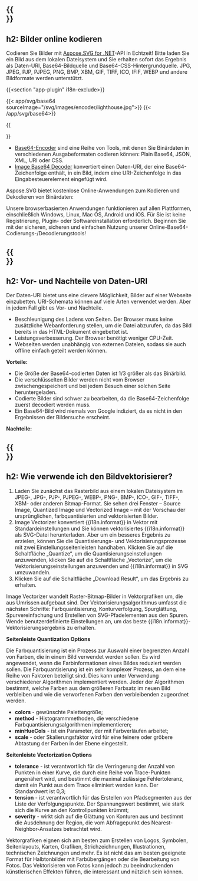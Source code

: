 ﻿---
translation: true
deploy: false
---

{{<section encode-plugin>}}
---
h2: Bilder online kodieren
---

Codieren Sie Bilder mit [Aspose.SVG for .NET](https://products.aspose.com/svg/{{lang.url-fragment}}net/)-API in Echtzeit! Bitte laden Sie ein Bild aus dem lokalen Dateisystem und Sie erhalten sofort das Ergebnis als Daten-URI, Base64-Bildquelle und Base64-CSS-Hintergrundquelle. JPG, JPEG, PJP, PJPEG, PNG, BMP, XBM, GIF, TIFF, ICO, IFIF, WEBP und andere Bildformate werden unterstützt.

{{<section "app-plugin" i18n-exclude>}}

{{< app/svg/base64 sourceImage="/svg/images/encoder/lighthouse.jpg">}}
{{< /app/svg/base64>}} 

{{<section encode-online>}}

 - [Base64-Encoder](https://products.aspose.app/svg/encoding) sind eine Reihe von Tools, mit denen Sie Binärdaten in verschiedenen Ausgabeformaten codieren können: Plain Base64, JSON, XML, URI oder CSS.
 - [Image Base64 Decoder](https://products.aspose.app/svg/image-base64-decoder) konvertiert einen Daten-URI, der eine Base64-Zeichenfolge enthält, in ein Bild, indem eine URI-Zeichenfolge in das Eingabesteuerelement eingefügt wird.

Aspose.SVG bietet kostenlose Online-Anwendungen zum Kodieren und Dekodieren von Binärdaten:
 
Unsere browserbasierten Anwendungen funktionieren auf allen Plattformen, einschließlich Windows, Linux, Mac OS, Android und iOS. Für Sie ist keine Registrierung, Plugin- oder Softwareinstallation erforderlich. Beginnen Sie mit der sicheren, sicheren und einfachen Nutzung unserer Online-Base64-Codierungs-/Decodierungstools!

{{<section encode-uri>}}
---
h2: Vor- und Nachteile von Daten-URI
---

Der Daten-URI bietet uns eine clevere Möglichkeit, Bilder auf einer Webseite einzubetten. URI-Schemata können auf viele Arten verwendet werden. Aber in jedem Fall gibt es Vor- und Nachteile.

- Beschleunigung des Ladens von Seiten. Der Browser muss keine zusätzliche Webanforderung stellen, um die Datei abzurufen, da das Bild bereits in das HTML-Dokument eingebettet ist.
- Leistungsverbesserung. Der Browser benötigt weniger CPU-Zeit.
- Webseiten werden unabhängig von externen Dateien, sodass sie auch offline einfach geteilt werden können.

<b>Vorteile:</b>

- Die Größe der Base64-codierten Daten ist 1/3 größer als das Binärbild.
- Die verschlüsselten Bilder werden nicht vom Browser zwischengespeichert und bei jedem Besuch einer solchen Seite heruntergeladen.
- Codierte Bilder sind schwer zu bearbeiten, da die Base64-Zeichenfolge zuerst decodiert werden muss.
- Ein Base64-Bild wird niemals von Google indiziert, da es nicht in den Ergebnissen der Bildersuche erscheint.

<b>Nachteile:</b>

{{<section vectorization-use>}}
---
h2: Wie verwende ich den Bildvektorisierer?
---

1. Laden Sie zunächst das Rasterbild aus einem lokalen Dateisystem im JPEG-, JPG-, PJP-, PJPEG-, WEBP-, PNG-, BMP-, ICO-, GIF-, TIFF-, XBM- oder anderen Bitmap-Format. Sie sehen drei Fenster – Source Image, Quantized Image und Vectorized Image – mit der Vorschau der ursprünglichen, farbquantisierten und vektorisierten Bilder.
1. Image Vectorizer konvertiert {{i18n.informat}} in Vektor mit Standardeinstellungen und Sie können vektorisiertes {{i18n.informat}} als SVG-Datei herunterladen. Aber um ein besseres Ergebnis zu erzielen, können Sie die Quantisierungs- und Vektorisierungsprozesse mit zwei Einstellungsseitenleisten handhaben. Klicken Sie auf die Schaltfläche „Quantize“, um die Quantisierungseinstellungen anzuwenden, klicken Sie auf die Schaltfläche „Vectorize“, um die Vektorisierungseinstellungen anzuwenden und {{i18n.informat}} in SVG umzuwandeln.
1. Klicken Sie auf die Schaltfläche „Download Result“, um das Ergebnis zu erhalten. 

Image Vectorizer wandelt Raster-Bitmap-Bilder in Vektorgrafiken um, die aus Umrissen aufgebaut sind. Der Vektorisierungsalgorithmus umfasst die nächsten Schritte: Farbquantisierung, Konturverfolgung, Spurglättung, Spurvereinfachung und Erstellen von SVG-Pfadelementen aus den Spuren. Wende benutzerdefinierte Einstellungen an, um das beste {{i18n.informat}}-Vektorisierungsergebnis zu erhalten.

<b> Seitenleiste Quantization Options</b>

Die Farbquantisierung ist ein Prozess zur Auswahl einer begrenzten Anzahl von Farben, die in einem Bild verwendet werden sollen. Es wird angewendet, wenn die Farbinformationen eines Bildes reduziert werden sollen. Die Farbquantisierung ist ein sehr komplexer Prozess, an dem eine Reihe von Faktoren beteiligt sind. Dies kann unter Verwendung verschiedener Algorithmen implementiert werden. Jeder der Algorithmen bestimmt, welche Farben aus dem größeren Farbsatz im neuen Bild verbleiben und wie die verworfenen Farben den verbleibenden zugeordnet werden.

 - <b>colors</b> - gewünschte Palettengröße;
 - <b>method</b> - Histogrammmethoden, die verschiedene Farbquantisierungsalgorithmen implementieren;
 - <b>minHueCols</b> - ist ein Parameter, der mit Farbverläufen arbeitet;
 - <b>scale</b> - oder Skalierungsfaktor wird für eine feinere oder gröbere Abtastung der Farben in der Ebene eingestellt.

<b>Seitenleiste Vectorization Options</b>

- <b>tolerance</b> - ist verantwortlich für die Verringerung der Anzahl von Punkten in einer Kurve, die durch eine Reihe von Trace-Punkten angenähert wird, und bestimmt die maximal zulässige Fehlertoleranz, damit ein Punkt aus dem Trace eliminiert werden kann. Der Standardwert ist 0,3;
- <b>tension</b> - ist verantwortlich für das Erstellen von Pfadsegmenten aus der Liste der Verfolgungspunkte. Der Spannungswert bestimmt, wie stark sich die Kurve an den Kontrollpunkten krümmt;
- <b>severity</b> - wirkt sich auf die Glättung von Konturen aus und bestimmt die Ausdehnung der Region, die vom Abfragepunkt des Nearest-Neighbor-Ansatzes betrachtet wird.

Vektorgrafiken eignen sich am besten zum Erstellen von Logos, Symbolen, Seitenlayouts, Karten, Grafiken, Strichzeichnungen, Illustrationen, technischen Zeichnungen und mehr. Es ist nicht das am besten geeignete Format für Halbtonbilder mit Farbübergängen oder die Bearbeitung von Fotos. Das Vektorisieren von Fotos kann jedoch zu beeindruckenden künstlerischen Effekten führen, die interessant und nützlich sein können.